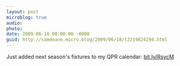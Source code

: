 ```yaml
---
layout: post
microblog: true
audio: 
photo: 
date: 2009-06-18 00:00:00 -0000
guid: http://samdeane.micro.blog/2009/06/18/t2219824294.html
---
```

Just added next season's fixtures to my QPR calendar: [bit.ly/RsycM](http://bit.ly/RsycM)

